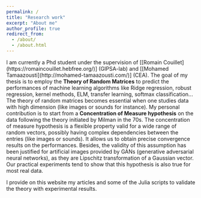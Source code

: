 ```yaml
---
permalink: /
title: "Research work"
excerpt: "About me"
author_profile: true
redirect_from: 
  - /about/
  - /about.html
---
```


<p>I am currently a Phd student under the supervision of [[Romain Couillet](https://romaincouillet.hebfree.org/)] (GIPSA-lab) and [[Mohamed Tamaazousti](http://mohamed-tamaazousti.com/)] (CEA). The goal of my thesis is to employ the <strong>Theory of Random Matrices</strong> to predict the performances of machine learning algorithms like Ridge regression, robust regression, kernel methods, ELM, transfer learning, softmax classification... The theory of random matrices becomes essential when one studies data with high dimension (like images or sounds for instance). My personal contribution is to start from a <strong>Concentration of Measure hypothesis</strong> on the data following the theory initiated by Milman in the 70s. The concentration of measure hypothesis is a flexible property valid for a wide range of random vectors, possibly having complex dependencies between the entries (like images or sounds). It allows us to obtain precise convergence results on the performances. Besides, the validity of this assumption has been justified for artificial images provided by GANs (generative adversarial neural networks), as they are Lipschitz transformation of a Gaussian vector. Our practical experiments tend to show that this hypothesis is also true for most real data.</p>

<p>I provide on this website my articles and some of the Julia scripts to validate the theory with experimental results.</p>

